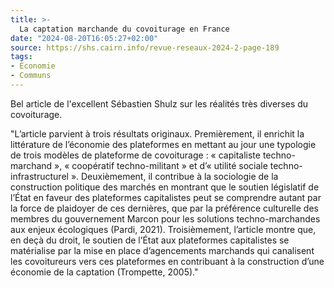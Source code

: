 ```yaml
---
title: >-
  La captation marchande du covoiturage en France
date: "2024-08-20T16:05:27+02:00"
source: https://shs.cairn.info/revue-reseaux-2024-2-page-189
tags:
- Économie
- Communs
---
```

Bel article de l'excellent Sébastien Shulz sur les réalités très diverses du covoiturage.

"L’article parvient à trois résultats originaux. Premièrement, il enrichit la littérature de l’économie des plateformes en mettant au jour une typologie de trois modèles de plateforme de covoiturage : « capitaliste techno-marchand », « coopératif techno-militant » et d’« utilité sociale techno-infrastructurel ». Deuxièmement, il contribue à la sociologie de la construction politique des marchés en montrant que le soutien législatif de l’État en faveur des plateformes capitalistes peut se comprendre autant par la force de plaidoyer de ces dernières, que par la préférence culturelle des membres du gouvernement Marcon pour les solutions techno-marchandes aux enjeux écologiques (Pardi, 2021). Troisièmement, l’article montre que, en deçà du droit, le soutien de l’État aux plateformes capitalistes se matérialise par la mise en place d’agencements marchands qui canalisent les covoitureurs vers ces plateformes en contribuant à la construction d’une économie de la captation (Trompette, 2005)."